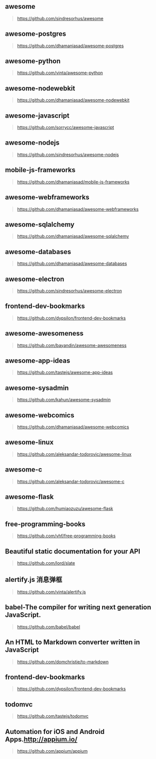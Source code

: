 
## awesome
> https://github.com/sindresorhus/awesome

## awesome-postgres
> https://github.com/dhamaniasad/awesome-postgres

## awesome-python
> https://github.com/vinta/awesome-python

## awesome-nodewebkit
> https://github.com/dhamaniasad/awesome-nodewebkit

## awesome-javascript
> https://github.com/sorrycc/awesome-javascript

## awesome-nodejs
> https://github.com/sindresorhus/awesome-nodejs

## mobile-js-frameworks
> https://github.com/dhamaniasad/mobile-js-frameworks

## awesome-webframeworks
> https://github.com/dhamaniasad/awesome-webframeworks

## awesome-sqlalchemy
> https://github.com/dhamaniasad/awesome-sqlalchemy

## awesome-databases
> https://github.com/dhamaniasad/awesome-databases

## awesome-electron
> https://github.com/sindresorhus/awesome-electron

## frontend-dev-bookmarks
> https://github.com/dypsilon/frontend-dev-bookmarks

## awesome-awesomeness
> https://github.com/bayandin/awesome-awesomeness

## awesome-app-ideas
> https://github.com/tastejs/awesome-app-ideas

## awesome-sysadmin
> https://github.com/kahun/awesome-sysadmin

## awesome-webcomics
> https://github.com/dhamaniasad/awesome-webcomics

## awesome-linux
> https://github.com/aleksandar-todorovic/awesome-linux

## awesome-c
> https://github.com/aleksandar-todorovic/awesome-c

## awesome-flask
> https://github.com/humiaozuzu/awesome-flask


## free-programming-books
> https://github.com/vhf/free-programming-books




## Beautiful static documentation for your API
> https://github.com/lord/slate


## alertify.js 消息弹框
> https://github.com/vinta/alertify.js

## babel-The compiler for writing next generation JavaScript.
> https://github.com/babel/babel

## An HTML to Markdown converter written in JavaScript
> https://github.com/domchristie/to-markdown

## frontend-dev-bookmarks
> https://github.com/dypsilon/frontend-dev-bookmarks

## todomvc
> https://github.com/tastejs/todomvc

## Automation for iOS and Android Apps.http://appium.io/
> https://github.com/appium/appium
